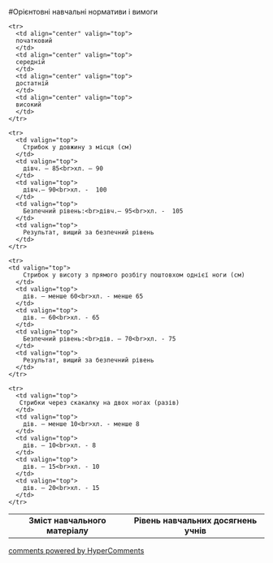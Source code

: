 <div id="hypercomments_widget" class="js-hypercomments-widget invisible"></div>

#Орієнтовні навчальні нормативи і вимоги

<table>
  <body>
    <tr>
      <td align="center" valign="top" rowspan="2">
        <b>Зміст навчального матеріалу</b>
      </td>
      <td align="center" valign="top" colspan="4">
        <b>Рівень навчальних  досягнень учнів</b>
      </td>
    </tr>

    <tr>
      <td align="center" valign="top">
      початковий
      </td>
      <td align="center" valign="top">
      середній
      </td>
      <td align="center" valign="top">
      достатній
      </td>
      <td align="center" valign="top">
      високий
      </td>
    </tr>

    <tr>
      <td valign="top">
        Стрибок у довжину з місця (см)
      </td>
      <td valign="top">
        дівч. – 85<br>хл. – 90
      </td>
      <td valign="top">
        дівч.– 90<br>хл. -  100
      </td>
      <td valign="top">
        Безпечний рівень:<br>дівч.– 95<br>хл. -  105
      </td>
      <td valign="top">
        Результат, вищий за безпечний рівень
      </td>
    </tr>

    <tr>
    <td valign="top">
        Стрибок у висоту з прямого розбігу поштовхом однієї ноги (см)
      </td>
      <td valign="top">
        дів. – менше 60<br>хл. - менше 65
      </td>
      <td valign="top">
        дів. – 60<br>хл. - 65
      </td>
      <td valign="top">
        Безпечний рівень:<br>дів. – 70<br>хл. - 75
      </td>
      <td valign="top">
        Результат, вищий за безпечний рівень
      </td>
    </tr>

    <tr>
      <td valign="top">
       Стрибки через скакалку на двох ногах (разів)
      </td>
      <td valign="top">
        дів. – менше 10<br>хл. - менше 8
      </td>
      <td valign="top">
        дів. – 10<br>хл. - 8
      </td>
      <td valign="top">
        дів. – 15<br>хл. - 10
      </td>
      <td valign="top">
        дів. – 20<br>хл. - 15
      </td>
    </tr>

  </body>
</table>


<div class="js-hypercomments-container">
    <a href="http://hypercomments.com" class="hc-link" title="comments widget">comments powered by HyperComments</a>
</div>